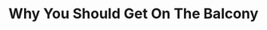 ---
layout:       post
title:        Why You Should Get On The Balcony
url:          "/posts/WhyYouShouldGetOnTheBalcony.html"
canonical_url: "/posts/WhyYouShouldGetOnTheBalcony.html"
redirect_to: /posts/WhyYouShouldGetOnTheBalcony.html
---